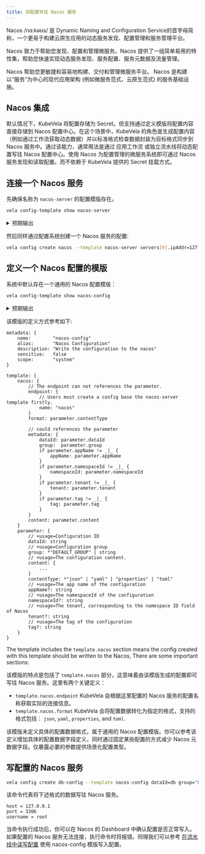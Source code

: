 ```yaml
---
title: 将配置写往 Nacos 服务
---
```


Nacos /nɑ:kəʊs/ 是 Dynamic Naming and Configuration Service的首字母简称，一个更易于构建云原生应用的动态服务发现、配置管理和服务管理平台。

Nacos 致力于帮助您发现、配置和管理微服务。Nacos 提供了一组简单易用的特性集，帮助您快速实现动态服务发现、服务配置、服务元数据及流量管理。

Nacos 帮助您更敏捷和容易地构建、交付和管理微服务平台。 Nacos 是构建以“服务”为中心的现代应用架构 (例如微服务范式、云原生范式) 的服务基础设施。

## Nacos 集成

默认情况下，KubeVela 将配置存储为 Secret。但支持通过定义模版将配置内容直接存储到 Nacos 配置中心。在这个场景中，KubeVela 的角色是生成配置内容（例如通过工作流获取动态数据）并以标准格式检查数据封装为目标格式同步到 Nacos 服务中。通过该能力，通常用法是通过 应用工作流 或独立流水线将动态配置写往 Nacos 配置中心。使用 Nacos 为配置管理的微服务系统即可通过 Nacos 服务发现和读取配置。而不依赖于 KubeVela 提供的 Secret 挂载方式。

## 连接一个 Nacos 服务

先确保名称为 `nacos-server` 的配置模版存在。

```bash
vela config-template show nacos-server
```

<details>
  <summary>预期输出</summary>

```
+---------+--------+--------------------------------+----------+---------+---------+
|  NAME   |  TYPE  |          DESCRIPTION           | REQUIRED | OPTIONS | DEFAULT |
+---------+--------+--------------------------------+----------+---------+---------+
| client  | object | Discover the Nacos servers by  | false    |         |         |
|         |        | the client.                    |          |         |         |
| servers | array  | Directly configure the Nacos   | false    |         |         |
|         |        | server address                 |          |         |         |
+---------+--------+--------------------------------+----------+---------+---------+
client
+--------------------+---------+--------------------------------------------+----------+---------+---------+
|        NAME        |  TYPE   |                DESCRIPTION                 | REQUIRED | OPTIONS | DEFAULT |
+--------------------+---------+--------------------------------------------+----------+---------+---------+
| (client).password  | string  | the password for nacos auth                | false    |         |         |
| (client).regionId  | string  | the regionId for kms                       | false    |         |         |
| (client).secretKey | string  | the SecretKey for kms                      | false    |         |         |
| (client).username  | string  | the username for nacos auth                | false    |         |         |
| (client).accessKey | string  | the AccessKey for kms                      | false    |         |         |
| (client).endpoint  | string  | the endpoint for get Nacos                 | true     |         |         |
|                    |         | server addresses                           |          |         |         |
| (client).openKMS   | boolean | it's to open kms,default is false.         | false    |         |         |
|                    |         | https://help.aliyun.com/product/28933.html |          |         |         |
+--------------------+---------+--------------------------------------------+----------+---------+---------+
```

</details>

然后同样通过配置系统创建一个 Nacos 服务的配置:

```bash
vela config create nacos --template nacos-server servers[0].ipAddr=127.0.0.1 servers[0].port=8849
```

## 定义一个 Nacos 配置的模版

系统中默认存在一个通用的 Nacos 配置模版：

```bash
vela config-template show nacos-config
```

<details>
  <summary>预期输出</summary>

```
+-------------+--------+--------------------------------+----------+------------------------+---------------+
|    NAME     |  TYPE  |          DESCRIPTION           | REQUIRED |        OPTIONS         |    DEFAULT    |
+-------------+--------+--------------------------------+----------+------------------------+---------------+
| tag         | string | The tag of the configuration   | false    |                        |               |
| tenant      | string | The tenant, corresponding      | false    |                        |               |
|             |        | to the namespace ID field of   |          |                        |               |
|             |        | Nacos                          |          |                        |               |
| appName     | string | The app name of the            | false    |                        |               |
|             |        | configuration                  |          |                        |               |
| content     | object | The configuration content.     | true     |                        |               |
| contentType | string |                                | true     | json,yaml,properties,toml | json          |
| dataId      | string | Configuration ID               | true     |                        |               |
| group       | string | Configuration group            | true     |                        | DEFAULT_GROUP |
| namespaceId | string | The namespaceId of the         | false    |                        |               |
|             |        | configuration                  |          |                        |               |
+-------------+--------+--------------------------------+----------+------------------------+---------------+
```

</details>

该模版的定义方式参考如下:

```cue
metadata: {
	name:        "nacos-config"
	alias:       "Nacos Configuration"
	description: "Write the configuration to the nacos"
	sensitive:   false
	scope:       "system"
}

template: {
	nacos: {
		// The endpoint can not references the parameter.
		endpoint: {
			// Users must create a config base the nacos-server template firstly.
			name: "nacos"
		}
		format: parameter.contentType

		// could references the parameter
		metadata: {
			dataId: parameter.dataId
			group:  parameter.group
			if parameter.appName != _|_ {
				appName: parameter.appName
			}
			if parameter.namespaceId != _|_ {
				namespaceId: parameter.namespaceId
			}
			if parameter.tenant != _|_ {
				tenant: parameter.tenant
			}
			if parameter.tag != _|_ {
				tag: parameter.tag
			}
		}
		content: parameter.content
	}
	parameter: {
		// +usage=Configuration ID
		dataId: string
		// +usage=Configuration group
		group: *"DEFAULT_GROUP" | string
		// +usage=The configuration content.
		content: {
			...
		}
		contentType: *"json" | "yaml" | "properties" | "toml"
		// +usage=The app name of the configuration
		appName?: string
		// +usage=The namespaceId of the configuration
		namespaceId?: string
		// +usage=The tenant, corresponding to the namespace ID field of Nacos
		tenant?: string
		// +usage=The tag of the configuration
		tag?: string
	}
}
```

The template includes the `template.nacos` section means the config created with this template should be written to the Nacos, There are some important sections:

该模版的特点是包括了 `template.nacos` 部分，这意味着由该模版生成的配置即可写往 Nacos 服务。这里有两个关键定义：

* `template.nacos.endpoint` KubeVela 会根据这里配置的 Nacos 服务的配置名称获取实际的连接信息。
* `template.nacos.format` KubeVela 会将配置数据转化为指定的格式，支持的格式包括： `json`, `yaml`, `properties`, and `toml`.

该模版未定义具体的配置数据格式，属于通用的 Nacos 配置模版。你可以参考该定义增加具体的配置数据字段定义，同时通过固定某些配置的方式减少 Nacos 元数据字段。仅暴露必要的参数提供场景化配置类型。

## 写配置的 Nacos 服务

```bash
vela config create db-config --template nacos-config dataId=db group="DEFAULT_GROUP" contentType="properties" content.host=127.0.0.1 content.port=3306 content.username=root
```

该命令代表将下述格式的数据写往 Nacos 服务。

```properties
host = 127.0.0.1
port = 3306
username = root
```

当命令执行成功后，你可以在 Nacos 的 Dashboard 中确认配置是否正常写入。如果配置的 Nacos 服务无法连接，执行命令时将报错。同理我们可以参考 [在流水线中读写配置](./read-write-config-in-pipeline) 使用 nacos-config 模版写入配置。
